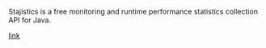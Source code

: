 Stajistics is a free monitoring and runtime performance statistics collection API for Java.

[link](http://code.google.com/p/stajistics/)
